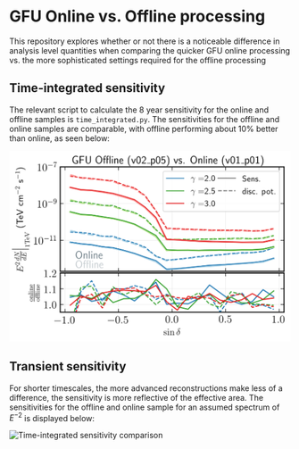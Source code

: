 # GFU Online vs. Offline processing

This repository explores whether or not there is a noticeable difference in analysis level quantities when comparing the quicker GFU online processing vs. the more sophisticated settings required for the offline processing

## Time-integrated sensitivity
The relevant script to calculate the 8 year sensitivity for the online and offline samples is `time_integrated.py`. The sensitivities for the offline and online samples are comparable, with offline performing about 10% better than online, as seen below:

![Time-integrated sensitivity comparison](/dump/time_integrated_online_vs_offline_comparison.png)

## Transient sensitivity
For shorter timescales, the more advanced reconstructions make less of a difference, the sensitivity is more reflective of the effective area. The sensitivities for the offline and online sample for an assumed spectrum of $E^{-2}$ is displayed below:

![Time-integrated sensitivity comparison](/dump/transient_online_vs_offline_comparison.png)

